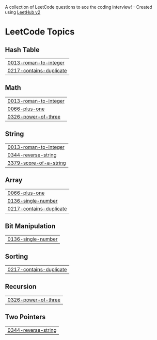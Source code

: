 A collection of LeetCode questions to ace the coding interview! - Created using [LeetHub v2](https://github.com/arunbhardwaj/LeetHub-2.0)
<!---LeetCode Topics Start-->
# LeetCode Topics
## Hash Table
|  |
| ------- |
| [0013-roman-to-integer](https://github.com/AnasMohammed212/Solved-LeetCode-Problems/tree/master/0013-roman-to-integer) |
| [0217-contains-duplicate](https://github.com/AnasMohammed212/Solved-LeetCode-Problems/tree/master/0217-contains-duplicate) |
## Math
|  |
| ------- |
| [0013-roman-to-integer](https://github.com/AnasMohammed212/Solved-LeetCode-Problems/tree/master/0013-roman-to-integer) |
| [0066-plus-one](https://github.com/AnasMohammed212/Solved-LeetCode-Problems/tree/master/0066-plus-one) |
| [0326-power-of-three](https://github.com/AnasMohammed212/Solved-LeetCode-Problems/tree/master/0326-power-of-three) |
## String
|  |
| ------- |
| [0013-roman-to-integer](https://github.com/AnasMohammed212/Solved-LeetCode-Problems/tree/master/0013-roman-to-integer) |
| [0344-reverse-string](https://github.com/AnasMohammed212/Solved-LeetCode-Problems/tree/master/0344-reverse-string) |
| [3379-score-of-a-string](https://github.com/AnasMohammed212/Solved-LeetCode-Problems/tree/master/3379-score-of-a-string) |
## Array
|  |
| ------- |
| [0066-plus-one](https://github.com/AnasMohammed212/Solved-LeetCode-Problems/tree/master/0066-plus-one) |
| [0136-single-number](https://github.com/AnasMohammed212/Solved-LeetCode-Problems/tree/master/0136-single-number) |
| [0217-contains-duplicate](https://github.com/AnasMohammed212/Solved-LeetCode-Problems/tree/master/0217-contains-duplicate) |
## Bit Manipulation
|  |
| ------- |
| [0136-single-number](https://github.com/AnasMohammed212/Solved-LeetCode-Problems/tree/master/0136-single-number) |
## Sorting
|  |
| ------- |
| [0217-contains-duplicate](https://github.com/AnasMohammed212/Solved-LeetCode-Problems/tree/master/0217-contains-duplicate) |
## Recursion
|  |
| ------- |
| [0326-power-of-three](https://github.com/AnasMohammed212/Solved-LeetCode-Problems/tree/master/0326-power-of-three) |
## Two Pointers
|  |
| ------- |
| [0344-reverse-string](https://github.com/AnasMohammed212/Solved-LeetCode-Problems/tree/master/0344-reverse-string) |
<!---LeetCode Topics End-->
